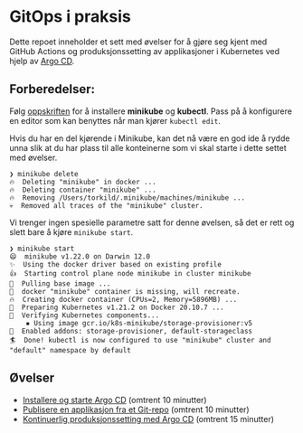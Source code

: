 # GitOps i praksis

Dette repoet inneholder et sett med øvelser for å gjøre seg kjent med GitHub Actions og produksjonssetting av applikasjoner i Kubernetes ved hjelp av [Argo CD](https://argo-cd.readthedocs.io/en/stable/).

## Forberedelser:

Følg [oppskriften](https://github.com/Itema-as/itemacon-2021-forberedelser) for å installere **minikube** og **kubectl**. Pass på å konfigurere en editor som kan benyttes når man kjører `kubectl edit`.

Hvis du har en del kjørende i Minikube, kan det nå være en god ide å rydde unna slik at du har plass til alle konteinerne som vi skal starte i dette settet med øvelser.

```
❯ minikube delete
🔥  Deleting "minikube" in docker ...
🔥  Deleting container "minikube" ...
🔥  Removing /Users/torkild/.minikube/machines/minikube ...
💀  Removed all traces of the "minikube" cluster.
```

Vi trenger ingen spesielle parametre satt for denne øvelsen, så det er rett og slett bare å kjøre `minikube start`.

```
❯ minikube start
😄  minikube v1.22.0 on Darwin 12.0
✨  Using the docker driver based on existing profile
👍  Starting control plane node minikube in cluster minikube
🚜  Pulling base image ...
🤷  docker "minikube" container is missing, will recreate.
🔥  Creating docker container (CPUs=2, Memory=5896MB) ...
🐳  Preparing Kubernetes v1.21.2 on Docker 20.10.7 ...
🔎  Verifying Kubernetes components...
    ▪ Using image gcr.io/k8s-minikube/storage-provisioner:v5
🌟  Enabled addons: storage-provisioner, default-storageclass
🏄  Done! kubectl is now configured to use "minikube" cluster and "default" namespace by default
```
## Øvelser

*  [Installere og starte Argo CD](./01-argocd.md) (omtrent 10 minutter)
*  [Publisere en applikasjon fra et Git-repo](./02-isig-kustomize.md) (omtrent 10 minutter)
*  [Kontinuerlig produksjonssetting med Argo CD](./03-isig-argocd.md) (omtrent 15 minutter)


